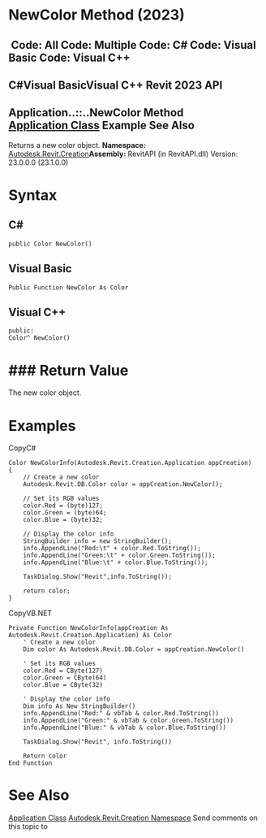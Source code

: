 # NewColor Method (2023)

﻿
 Code: All Code: Multiple Code: C# Code: Visual Basic Code: Visual C++   
---  
C#Visual BasicVisual C++
Revit 2023 API  
---  
Application..::..NewColor Method   
[Application Class](5e11e5bf-82da-ae9b-1c52-95d0e9f28c96.md "Application Class") Example See Also  
---  
Returns a new color object.
**Namespace:** [Autodesk.Revit.Creation](ded320da-058a-4edd-0418-0582389559a7.md "Autodesk.Revit.Creation Namespace")**Assembly:** RevitAPI (in RevitAPI.dll) Version: 23.0.0.0 (23.1.0.0)
# Syntax
C#  
---  
```text
public Color NewColor()
```
  
Visual Basic  
---  
```text
Public Function NewColor As Color
```
  
Visual C++  
---  
```text
public:
Color^ NewColor()
```
  
# ### Return Value
The new color object.
# Examples
CopyC#
```text
Color NewColorInfo(Autodesk.Revit.Creation.Application appCreation)
{
    // Create a new color
    Autodesk.Revit.DB.Color color = appCreation.NewColor();

    // Set its RGB values
    color.Red = (byte)127;
    color.Green = (byte)64;
    color.Blue = (byte)32;

    // Display the color info
    StringBuilder info = new StringBuilder();
    info.AppendLine("Red:\t" + color.Red.ToString());
    info.AppendLine("Green:\t" + color.Green.ToString());
    info.AppendLine("Blue:\t" + color.Blue.ToString());

    TaskDialog.Show("Revit",info.ToString());

    return color;
}
```

CopyVB.NET
```text
Private Function NewColorInfo(appCreation As Autodesk.Revit.Creation.Application) As Color
    ' Create a new color
    Dim color As Autodesk.Revit.DB.Color = appCreation.NewColor()

    ' Set its RGB values
    color.Red = CByte(127)
    color.Green = CByte(64)
    color.Blue = CByte(32)

    ' Display the color info
    Dim info As New StringBuilder()
    info.AppendLine("Red:" & vbTab & color.Red.ToString())
    info.AppendLine("Green:" & vbTab & color.Green.ToString())
    info.AppendLine("Blue:" & vbTab & color.Blue.ToString())

    TaskDialog.Show("Revit", info.ToString())

    Return color
End Function
```

# See Also
[Application Class](5e11e5bf-82da-ae9b-1c52-95d0e9f28c96.md "Application Class")
[Autodesk.Revit.Creation Namespace](ded320da-058a-4edd-0418-0582389559a7.md "Autodesk.Revit.Creation Namespace")
Send comments on this topic to 